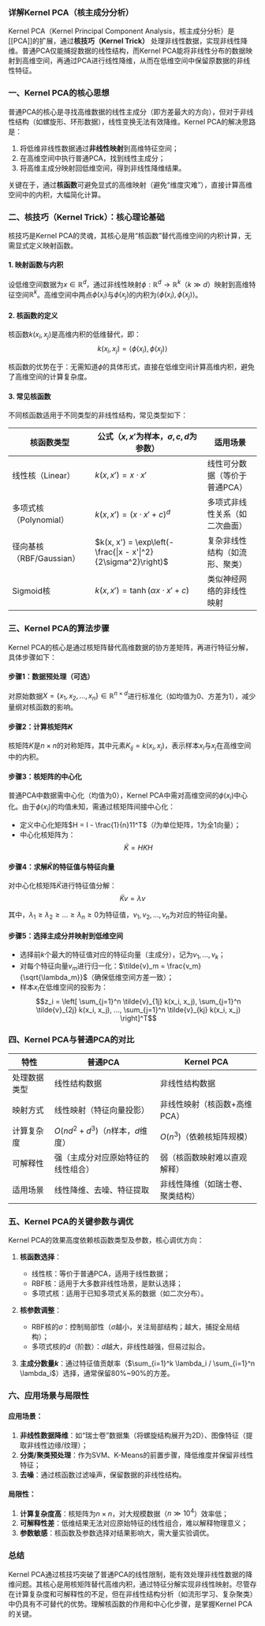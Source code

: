 ### 详解Kernel PCA（核主成分分析）


Kernel PCA（Kernel Principal Component Analysis，核主成分分析）是[[PCA]]的扩展，通过**核技巧（Kernel Trick）** 处理非线性数据，实现非线性降维。普通PCA仅能捕捉数据的线性结构，而Kernel PCA能将非线性分布的数据映射到高维空间，再通过PCA进行线性降维，从而在低维空间中保留原数据的非线性特征。


### 一、Kernel PCA的核心思想
普通PCA的核心是寻找高维数据的线性主成分（即方差最大的方向），但对于非线性结构（如螺旋形、环形数据），线性变换无法有效降维。Kernel PCA的解决思路是：  
1. 将低维非线性数据通过**非线性映射**到高维特征空间；  
2. 在高维空间中执行普通PCA，找到线性主成分；  
3. 将高维主成分映射回低维空间，得到非线性降维结果。  

关键在于，通过**核函数**可避免显式的高维映射（避免“维度灾难”），直接计算高维空间中的内积，大幅简化计算。


### 二、核技巧（Kernel Trick）：核心理论基础
核技巧是Kernel PCA的灵魂，其核心是用“核函数”替代高维空间的内积计算，无需显式定义映射函数。

#### 1. 映射函数与内积
设低维空间数据为$x \in \mathbb{R}^d$，通过非线性映射$\phi: \mathbb{R}^d \to \mathbb{R}^k$（$k \gg d$）映射到高维特征空间$\mathbb{R}^k$。高维空间中两点$\phi(x_i)$与$\phi(x_j)$的内积为$\langle \phi(x_i), \phi(x_j) \rangle$。

#### 2. 核函数的定义
核函数$k(x_i, x_j)$是高维内积的低维替代，即：  
$$k(x_i, x_j) = \langle \phi(x_i), \phi(x_j) \rangle$$  

核函数的优势在于：无需知道$\phi$的具体形式，直接在低维空间计算高维内积，避免了高维空间的计算复杂度。


#### 3. 常见核函数
不同核函数适用于不同类型的非线性结构，常见类型如下：

| 核函数类型       | 公式（$x, x'$为样本，$\sigma, c, d$为参数） | 适用场景                     |
|------------------|------------------------------------------|------------------------------|
| 线性核（Linear） | $k(x, x') = x \cdot x'$                  | 线性可分数据（等价于普通PCA） |
| 多项式核（Polynomial） | $k(x, x') = (x \cdot x' + c)^d$          | 多项式非线性关系（如二次曲面） |
| 径向基核（RBF/Gaussian） | $k(x, x') = \exp\left(-\frac{\|x - x'\|^2}{2\sigma^2}\right)$ | 复杂非线性结构（如流形、聚类） |
| Sigmoid核        | $k(x, x') = \tanh(\alpha x \cdot x' + c)$ | 类似神经网络的非线性映射      |


### 三、Kernel PCA的算法步骤
Kernel PCA的核心是通过核矩阵替代高维数据的协方差矩阵，再进行特征分解，具体步骤如下：


#### 步骤1：数据预处理（可选）
对原始数据$X = \{x_1, x_2, ..., x_n\} \in \mathbb{R}^{n \times d}$进行标准化（如均值为0、方差为1），减少量纲对核函数的影响。


#### 步骤2：计算核矩阵$K$
核矩阵$K$是$n \times n$的对称矩阵，其中元素$K_{ij} = k(x_i, x_j)$，表示样本$x_i$与$x_j$在高维空间中的内积。


#### 步骤3：核矩阵的中心化
普通PCA中数据需中心化（均值为0），Kernel PCA中需对高维空间的$\phi(x_i)$中心化。由于$\phi(x_i)$的均值未知，需通过核矩阵间接中心化：  
- 定义中心化矩阵$H = I - \frac{1}{n}11^T$（$I$为单位矩阵，$1$为全1向量）；  
- 中心化核矩阵为：  
  $$\tilde{K} = H K H$$  


#### 步骤4：求解$\tilde{K}$的特征值与特征向量
对中心化核矩阵$\tilde{K}$进行特征值分解：  
$$\tilde{K} v = \lambda v$$  

其中，$\lambda_1 \geq \lambda_2 \geq ... \geq \lambda_n \geq 0$为特征值，$v_1, v_2, ..., v_n$为对应的特征向量。


#### 步骤5：选择主成分并映射到低维空间
- 选择前$k$个最大的特征值对应的特征向量（主成分），记为$v_1, ..., v_k$；  
- 对每个特征向量$v_m$进行归一化：$\tilde{v}_m = \frac{v_m}{\sqrt{\lambda_m}}$（确保低维空间方差一致）；  
- 样本$x_i$在低维空间的投影为：  
  $$z_i = \left[ \sum_{j=1}^n \tilde{v}_{1j} k(x_i, x_j), \sum_{j=1}^n \tilde{v}_{2j} k(x_i, x_j), ..., \sum_{j=1}^n \tilde{v}_{kj} k(x_i, x_j) \right]^T$$  


### 四、Kernel PCA与普通PCA的对比
| 特性                | 普通PCA                          | Kernel PCA                      |
|---------------------|----------------------------------|---------------------------------|
| 处理数据类型        | 线性结构数据                    | 非线性结构数据                  |
| 映射方式            | 线性映射（特征向量投影）        | 非线性映射（核函数+高维PCA）    |
| 计算复杂度          | $O(n d^2 + d^3)$（$n$样本，$d$维度） | $O(n^3)$（依赖核矩阵规模）      |
| 可解释性            | 强（主成分对应原始特征的线性组合） | 弱（核函数映射难以直观解释）    |
| 适用场景            | 线性降维、去噪、特征提取        | 非线性降维（如瑞士卷、聚类结构） |


### 五、Kernel PCA的关键参数与调优
Kernel PCA的效果高度依赖核函数类型及参数，核心调优方向：  
1. **核函数选择**：  
   - 线性核：等价于普通PCA，适用于线性数据；  
   - RBF核：适用于大多数非线性场景，是默认选择；  
   - 多项式核：适用于已知多项式关系的数据（如二次分布）。  

2. **核参数调整**：  
   - RBF核的$\sigma$：控制局部性（$\sigma$越小，关注局部结构；越大，捕捉全局结构）；  
   - 多项式核的$d$（阶数）：$d$越大，非线性越强，但易过拟合。  

3. **主成分数量$k$**：通过特征值贡献率（$\sum_{i=1}^k \lambda_i / \sum_{i=1}^n \lambda_i$）选择，通常保留80%~90%的方差。


### 六、应用场景与局限性
#### 应用场景：
1. **非线性数据降维**：如“瑞士卷”数据集（将螺旋结构展开为2D）、图像特征（提取非线性边缘/纹理）；  
2. **分类/聚类预处理**：作为SVM、K-Means的前置步骤，降低维度并保留非线性特征；  
3. **去噪**：通过核函数过滤噪声，保留数据的非线性结构。  


#### 局限性：
1. **计算复杂度高**：核矩阵为$n \times n$，对大规模数据（$n \gg 10^4$）效率低；  
2. **可解释性差**：低维结果无法对应原始特征的线性组合，难以解释物理意义；  
3. **参数敏感**：核函数及参数选择对结果影响大，需大量实验调优。  


### 总结
Kernel PCA通过核技巧突破了普通PCA的线性限制，能有效处理非线性数据的降维问题。其核心是用核矩阵替代高维内积，通过特征分解实现非线性映射。尽管存在计算复杂度和可解释性的不足，但在非线性结构分析（如流形学习、复杂聚类）中仍具有不可替代的优势。理解核函数的作用和中心化步骤，是掌握Kernel PCA的关键。